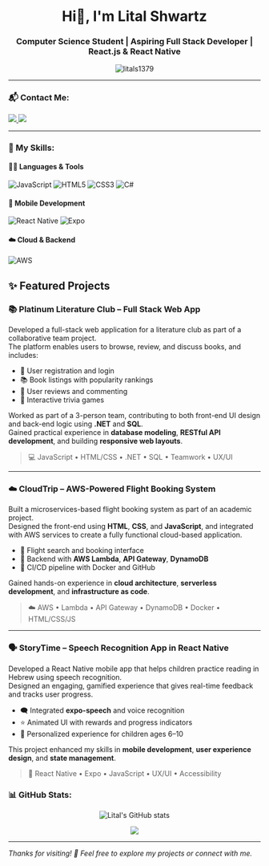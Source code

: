 <h1 align="center">Hi👋, I'm Lital Shwartz</h1>
<h3 align="center">Computer Science Student | Aspiring Full Stack Developer | React.js & React Native</h3>

<p align="center">
  <img src="https://komarev.com/ghpvc/?username=litals1379&label=Profile%20views&color=0e75b6&style=flat" alt="litals1379" />
</p>

---

### 📬 Contact Me:

<a href="https://linkedin.com/in/litalshwartz" target="_blank">
  <img src="https://img.shields.io/badge/LinkedIn-blue?logo=linkedin&style=for-the-badge" />
</a>
<a href="mailto:litals1379@walla.com">
  <img src="https://img.shields.io/badge/Email-Contact%20Me-red?logo=gmail&style=for-the-badge" />
</a>

---

### 🧠 My Skills:

#### 👩‍💻 Languages & Tools

![JavaScript](https://img.shields.io/badge/-JavaScript-F7DF1E?style=for-the-badge&logo=javascript)
![HTML5](https://img.shields.io/badge/-HTML5-E34F26?style=for-the-badge&logo=html5)
![CSS3](https://img.shields.io/badge/-CSS3-1572B6?style=for-the-badge&logo=css3)
![C#](https://img.shields.io/badge/-C%23-239120?style=for-the-badge&logo=c-sharp)

#### 📱 Mobile Development

![React Native](https://img.shields.io/badge/-React%20Native-61DAFB?style=for-the-badge&logo=react)
![Expo](https://img.shields.io/badge/-Expo-000020?style=for-the-badge&logo=expo)

#### ☁️ Cloud & Backend

![AWS](https://img.shields.io/badge/-AWS-232F3E?style=for-the-badge&logo=amazonaws)

## ✨ Featured Projects

### 📚 Platinum Literature Club – Full Stack Web App  
Developed a full-stack web application for a literature club as part of a collaborative team project.  
The platform enables users to browse, review, and discuss books, and includes:

- 🔐 User registration and login  
- 📚 Book listings with popularity rankings  
- 📝 User reviews and commenting  
- 🧠 Interactive trivia games  

Worked as part of a 3-person team, contributing to both front-end UI design and back-end logic using **.NET** and **SQL**.  
Gained practical experience in **database modeling**, **RESTful API development**, and building **responsive web layouts**.

> 💻 JavaScript • HTML/CSS • .NET • SQL • Teamwork • UX/UI

---

### ☁️ CloudTrip – AWS-Powered Flight Booking System  
Built a microservices-based flight booking system as part of an academic project.  
Designed the front-end using **HTML**, **CSS**, and **JavaScript**, and integrated with AWS services to create a fully functional cloud-based application.

- 🛫 Flight search and booking interface  
- 🧩 Backend with **AWS Lambda**, **API Gateway**, **DynamoDB**  
- 🔄 CI/CD pipeline with Docker and GitHub

Gained hands-on experience in **cloud architecture**, **serverless development**, and **infrastructure as code**.

> ☁️ AWS • Lambda • API Gateway • DynamoDB • Docker • HTML/CSS/JS

---

### 🗣️ StoryTime – Speech Recognition App in React Native  
Developed a React Native mobile app that helps children practice reading in Hebrew using speech recognition.  
Designed an engaging, gamified experience that gives real-time feedback and tracks user progress.

- 🗨️ Integrated **expo-speech** and voice recognition  
- ⭐ Animated UI with rewards and progress indicators  
- 👶 Personalized experience for children ages 6–10  

This project enhanced my skills in **mobile development**, **user experience design**, and **state management**.

> 📱 React Native • Expo • JavaScript • UX/UI • Accessibility


### 📊 GitHub Stats:

<p align="center">
  <img src="https://github-readme-stats.vercel.app/api?username=litals1379&show_icons=true&theme=radical" alt="Lital's GitHub stats" />
</p>

<p align="center">
  <img src="https://github-readme-stats.vercel.app/api/top-langs/?username=litals1379&layout=compact&theme=radical" />
</p>

---

_Thanks for visiting! 🌟 Feel free to explore my projects or connect with me._
